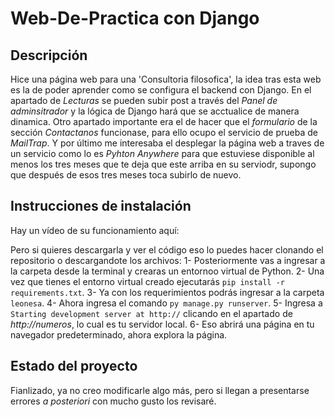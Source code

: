 # Web-De-Practica con Django

## Descripción

Hice una página web para una 'Consultoria filosofica', la idea tras esta web es la de poder aprender como se configura el backend con Django.
En el apartado de _Lecturas_ se pueden subir post a través del _Panel de adminsitrador_ y la lógica de Django hará que se acctualice de manera dinamica.
Otro apartado importante era el de hacer que el _formulario_ de la sección _Contactanos_ funcionase, para ello ocupo el servicio de prueba de _MailTrap_.
Y por último me interesaba el desplegar la página web a traves de un servicio como lo es _Pyhton Anywhere_ para que estuviese disponible al menos los tres meses que te deja que este arriba en su serviodr, supongo que después de esos tres meses toca subirlo de nuevo.

## Instrucciones de instalación

Hay un vídeo de su funcionamiento aquí: 

Pero si quieres descargarla y ver el código eso lo puedes hacer clonando el repositorio o descargandote los archivos:
  1- Posteriormente vas a ingresar a la carpeta desde la terminal y crearas un entornoo virtual de Python.
  2- Una vez que tienes el entorno virtual creado ejecutarás `pip install -r requirements.txt`.
  3- Ya con los requerimientos podrás ingresar a la carpeta `leonesa`.
  4- Ahora ingresa el comando `py manage.py runserver`.
  5- Ingresa a `Starting development server at http://` clicando en el apartado de _http://numeros_, lo cual es tu servidor local.
  6- Eso abrirá una página en tu navegador predeterminado, ahora explora la página.

## Estado del proyecto

Fianlizado, ya no creo modificarle algo más, pero si llegan a presentarse errores _a posteriori_ con mucho gusto los revisaré.
